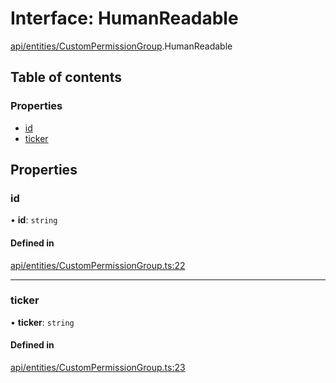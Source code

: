 # Interface: HumanReadable

[api/entities/CustomPermissionGroup](../wiki/api.entities.CustomPermissionGroup).HumanReadable

## Table of contents

### Properties

- [id](../wiki/api.entities.CustomPermissionGroup.HumanReadable#id)
- [ticker](../wiki/api.entities.CustomPermissionGroup.HumanReadable#ticker)

## Properties

### id

• **id**: `string`

#### Defined in

[api/entities/CustomPermissionGroup.ts:22](https://github.com/PolymathNetwork/polymesh-sdk/blob/31dfa0dc/src/api/entities/CustomPermissionGroup.ts#L22)

___

### ticker

• **ticker**: `string`

#### Defined in

[api/entities/CustomPermissionGroup.ts:23](https://github.com/PolymathNetwork/polymesh-sdk/blob/31dfa0dc/src/api/entities/CustomPermissionGroup.ts#L23)
